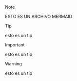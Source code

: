 >[!NOTE]
>ESTO ES UN ARCHIVO MERMAID

>[!TIP]
> esto es un tip

>[!important]
> esto es un tip

>[!warning]
> esto es un tip
